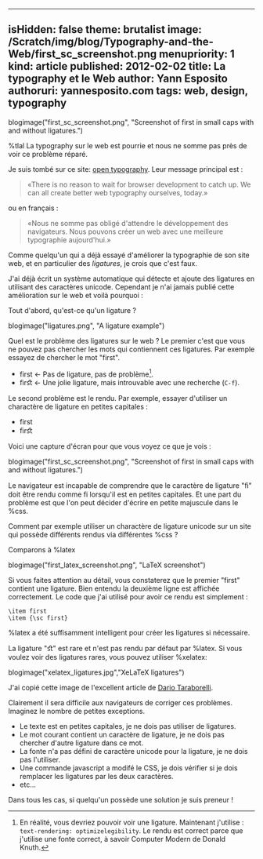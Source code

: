 -----
isHidden:       false
theme: brutalist
image: /Scratch/img/blog/Typography-and-the-Web/first_sc_screenshot.png
menupriority:   1
kind:           article
published: 2012-02-02
title: La typography et le Web
author: Yann Esposito
authoruri: yannesposito.com
tags:  web, design, typography
-----
blogimage("first_sc_screenshot.png", "Screenshot of first in small caps with and without ligatures.")

<div class="intro">

%tlal La typography sur le web est pourrie et nous ne somme pas près de voir ce problème réparé.

</div>

Je suis tombé sur ce site: [open typography](http://opentypography.org/). Leur message principal est :

> «There is no reason to wait for browser development to catch up.
> We can all create better web typography ourselves, today.»

ou en français :

> «Nous ne somme pas obligé d'attendre le développement des navigateurs.
> Nous pouvons créer un web avec une meilleure typographie aujourd'hui.»

Comme quelqu'un qui a déjà essayé d'améliorer la typographie de son site web, et en particulier des _ligatures_, je crois que c'est faux.

J'ai déjà écrit un système automatique qui détecte et ajoute des ligatures en utilisant des caractères unicode.
Cependant je n'ai jamais publié cette amélioration sur le web et voilà pourquoi :

Tout d'abord, qu'est-ce qu'un ligature ?

blogimage("ligatures.png", "A ligature example")

Quel est le problème des ligatures sur le web ?
Le premier c'est que vous ne pouvez pas chercher les mots qui contiennent ces ligatures. Par exemple essayez de chercher le mot "first".

- first ←  Pas de ligature, pas de problème[^1].
- <span class="red">ﬁ</span>r<span class="red">ﬆ </span> ← Une jolie ligature, mais introuvable avec une recherche (<code>C-f</code>).

[^1]: En réalité, vous devriez pouvoir voir une ligature. Maintenant j'utilise : `text-rendering: optimizelegibility`. Le rendu est correct parce que j'utilise une fonte correct, à savoir Computer Modern de Donald Knuth.

Le second problème est le rendu. Par exemple, essayer d'utiliser un charactère de ligature en petites capitales :

- <sc>first</sc>
- <sc><span class="red">ﬁ</span>r<span class="red">ﬆ</span></sc>

Voici une capture d'écran pour que vous voyez ce que je vois :

blogimage("first_sc_screenshot.png", "Screenshot of first in small caps with and without ligatures.")

Le navigateur est incapable de comprendre que le caractère de ligature "<span class="red">ﬁ</span>" doit être rendu comme <sc>fi</sc> lorsqu'il est en petites capitales. 
Et une part du problème est que l'on peut décider d'écrire en petite majuscule dans le %css.

Comment par exemple utiliser un charactère de ligature unicode sur un site qui possède différents rendus via différentes %css ?

Comparons à %latex

blogimage("first_latex_screenshot.png", "LaTeX screenshot")

Si vous faites attention au détail, vous constaterez que le premier "first" contient une ligature. Bien entendu la deuxième ligne est affichée correctement. Le code que j'ai utilisé pour avoir ce rendu est simplement :

~~~~~~ {.latex}
\item first
\item {\sc first}
~~~~~~

%latex a été suffisamment intelligent pour créer les ligatures si nécessaire.

La ligature "<span class="red">ﬆ</span>" est rare et n'est pas rendu par défaut par %latex. 
Si vous voulez voir des ligatures rares, vous pouvez utiliser %xelatex:

blogimage("xelatex_ligatures.jpg","XeLaTeX ligatures")

J'ai copié cette image de l'excellent article de [Dario Taraborelli](http://nitens.org/taraborelli/latex#rare).

Clairement il sera difficile aux navigateurs de corriger ces problèmes.
Imaginez le nombre de petites exceptions.

- Le texte est en petites capitales, je ne dois pas utiliser de ligatures.
- Le mot courant contient un caractère de ligature, je ne dois pas chercher d'autre ligature dans ce mot.
- La fonte n'a pas défini de caractère unicode pour la ligature, je ne dois pas l'utiliser.
- Une commande javascript a modifé le CSS, je dois vérifier si je dois remplacer les ligatures par les deux caractères.
- etc...

Dans tous les cas, si quelqu'un possède une solution je suis preneur !
